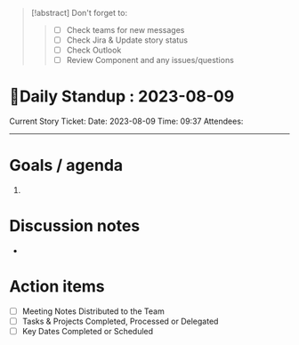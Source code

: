
> [!abstract] Don't forget to:
> > 
> > - [ ] Check teams for new messages
> > - [ ] Check Jira & Update story status
> > - [ ] Check Outlook
> > - [ ] Review Component and any issues/questions
> > 

# 🌱Daily Standup : 2023-08-09
Current Story Ticket:
Date: 2023-08-09
Time: 09:37
Attendees:

---


# Goals / agenda
1. 

# Discussion notes
- 

# Action items
- [ ] Meeting Notes Distributed to the Team
- [ ] Tasks & Projects Completed, Processed or Delegated
- [ ] Key Dates Completed or Scheduled
